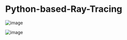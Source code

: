 # Python-based-Ray-Tracing


![image](https://user-images.githubusercontent.com/60418809/202199659-45baa474-ee6c-4308-bf99-6dfcaa5ead6e.png)

![image](https://user-images.githubusercontent.com/60418809/202199956-ae9edd93-7609-47bb-91aa-8ba0695f8400.png)
